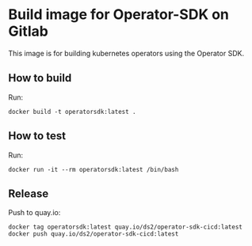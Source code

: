 # Build image for Operator-SDK on Gitlab

This image is for building kubernetes operators using the Operator SDK.

## How to build

Run:

    docker build -t operatorsdk:latest .

## How to test

Run:

    docker run -it --rm operatorsdk:latest /bin/bash

## Release

Push to quay.io:

    docker tag operatorsdk:latest quay.io/ds2/operator-sdk-cicd:latest
    docker push quay.io/ds2/operator-sdk-cicd:latest
